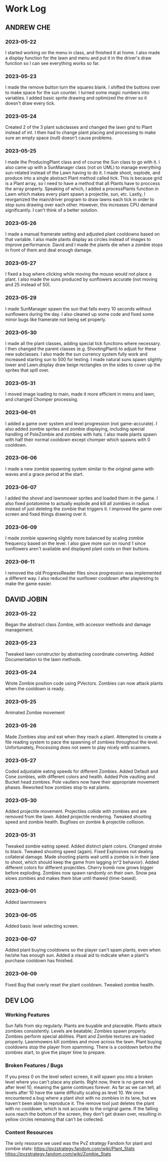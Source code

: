 # Work Log

## ANDREW CHE

### 2023-05-22

I started working on the menu in class, and finished it at home.
I also made a display function for the lawn and menu and put it in the driver's draw function so I can see everything works so far.

### 2023-05-23

I made the remove button turn the squares blank.
I shifted the buttons over to make space for the sun counter.
I turned some magic numbers into variables.
I added basic sprite drawing and optimized the driver so it doesn't draw every tick.

### 2023-05-24

Created 2 of the 3 plant subclasses and changed the lawn grid to Plant instead of int.
I then had to change plant placing and processing to make sure an empty space (null) doesn't cause problems.

### 2023-05-25

I made the ProducingPlant class and of course the Sun class to go with it.
I also came up with a SunManager class (not on UML) to manage everything sun-related instead of the Lawn having to do it.
I made shoot, explode, and produce into a single abstract Plant method called tick. This is because grid is a Plant array, so I need to have a method that all Plants have to proccess the array properly.
Speaking of which, I added a processPlants function in Lawn which makes every plant spawn a projectile, sun, etc.
Lastly, I reorganized the main/driver program to draw lawns each tick in order to stop suns drawing over each other. However, this increases CPU demand significantly. I can't think of a better solution.

### 2023-05-26

I made a manual framerate setting and adjusted plant cooldowns based on that variable.
I also made plants display as circles instead of images to improve performance.
David and I made the plants die when a zombie stops in front of them and deal enough damage.

### 2023-05-27

I fixed a bug where clicking while moving the mouse would not place a plant.
I also made the suns produced by sunflowers accurate (not moving and 25 instead of 50).

### 2023-05-29

I made SunManager spawn the sun that falls every 10 seconds without sunflowers during the day.
I also cleaned up some code and fixed some minor bugs like framerate not being set properly.

### 2023-05-30

I made all the plant classes, adding special tick functions where necessary.
I then changed the parent classes (e.g. ShootingPlant) to adjust for these new subclasses.
I also made the sun currency system fully work and increased starting sun to 500 for testing.
I made natural suns spawn slightly lower and Lawn.display draw beige rectangles on the sides to cover up the sprites that spill over.

### 2023-05-31

I moved image loading to main, made it more efficient in menu and lawn, and changed Chomper processing.

### 2023-06-01

I added a game over system and level progression (not game-accurate).
I also added zombie sprites and zombie displaying, including special handling of PoleZombie and zombies with hats.
I also made plants spawn with half their normal cooldown except chomper which spawns with 0 cooldown.

### 2023-06-06

I made a new zombie spawning system similar to the original game with waves and a grace period at the start.

### 2023-06-07

I added the shovel and lawnmower sprites and loaded them in the game.
I also fixed potatomine to actually explode and kill all zombies in radius instead of just deleting the zombie that triggers it.
I improved the game over screen and fixed things drawing over it.

### 2023-06-09

I made zombie spawning slightly more balanced by scaling zombie frequency based on the level.
I also gave more sun on round 1 since sunflowers aren't available and displayed plant costs on their buttons.

### 2023-06-11

I removed the old ProgressReader files since progression was implemented a different way.
I also reduced the sunflower cooldown after playtesting to make the game easier.



## DAVID JOBIN

### 2023-05-22

Began the abstract class Zombie, with accessor methods and damage management.

### 2023-05-23

Tweaked lawn constructor by abstracting coordinate converting. Added Documentation to the lawn methods.

### 2023-05-24

Wrote Zombie position code using PVectors.
Zombies can now attack plants when the cooldown is ready.

### 2023-05-25

Animated Zombie movement

### 2023-05-26

Made Zombies stop and eat when they reach a plant. Attempted to create a file reading system to
pace the spawning of zombies throughout the level. Unfortunately, Processing does not seem to play nicely with scanners.

### 2023-05-27

Coded adjustable eating speeds for different Zombies.
Added Default and Cone zombies, with different colors and health.
Added Pole vaulting and Bucket head zombies.
Pole vaulters now have their appropriate movement phases.
Reworked how zombies stop to eat plants.

### 2023-05-30

Added projectile movement.
Projectiles collide with zombies and are removed from the lawn.
Added projectile rendering.
Tweaked shooting speed and zombie health.
Bugfixes on zombie & projectile collision.

### 2023-05-31

Tweaked zombie eating speed.
Added distinct plant colors. Changed stroke to black.
Tweaked shooting speed (again).
Fixed Explosives not dealing collateral damage.
Made shooting plants wait until a zombie is in their lane to shoot,
which should keep the game from lagging (n^2 behavior).
Added different colors for different projectiles.
Cherry bomb now grows bigger before exploding.
Zombies now spawn randomly on their own.
Snow pea slows zombies and makes them blue until thawed (time-based).

### 2023-06-01

Added lawnmowers

### 2023-06-05

Added basic level selecting screen.

### 2023-06-07

Added plant buying cooldowns so the player can't
spam plants, even when he/she has enough sun.
Added a visual aid to indicate when a plant's purchase
cooldown has finished.

### 2023-06-09

Fixed Bug that overly reset the plant cooldown.
Tweaked zombie health.

## DEV LOG

### Working Features

Sun falls from sky regularly.
Plants are buyable and placeable.
Plants attack zombies consistently.
Levels are beatable; Zombies spawn properly.
Zombies perform special abilities.
Plant and Zombie textures are loaded properly.
Lawnmowers kill zombies and move across the lawn.
Plant buying cooldowns stop the player from spamming.
There is a cooldown before the zombies start, to give the player time to prepare.

### Broken Features / Bugs

If you press 0 on the level select screen, it will spawn you into a broken level where you can't place any plants.
Right now, there is no game end after level 10, meaning the game continues forever. As far as we can tell, all levels after 10 have the same difficulty scaling as level 10.
We once encountered a bug where a plant shot with no zombies in its lane, but we haven't been able to reproduce it.
The remove tool just deletes the plant with no cooldown, which is not accurate to the original game.
If the falling suns reach the bottom of the screen, they don't get drawn over, resulting in yellow circles remaining that can't be collected.

### Content Resources

The only resource we used was the PvZ strategy Fandom for plant and zombie stats:
https://pvzstrategy.fandom.com/wiki/Plant_Stats
https://pvzstrategy.fandom.com/wiki/Zombie_Stats
